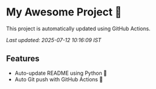 # My Awesome Project 🚀

This project is automatically updated using GitHub Actions.

_Last updated: 2025-07-12 10:16:09 IST_

## Features
- Auto-update README using Python 🐍
- Auto Git push with GitHub Actions 🤖
